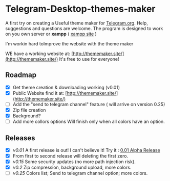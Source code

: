 # Telegram-Desktop-themes-maker
A first try on creating a Useful theme maker for [Telegram.org](https://telegram.org/).
 Help, suggestions and questions are welcome.
The program is designed to work on you own server or **xampp** ( [xampp site](https://www.apachefriends.org/it/index.html) )

I'm workin hard toImprove the website with the theme maker

WE have a working website at: [http://thememaker.site/](http://thememaker.site/) It's free to use for everyone!

## Roadmap
- [x] Get theme creation & downloading working (v0.01)
- [x] Public Website find it at: [http://thememaker.site/](http://thememaker.site/)
- [ ] Add the "send to telegram channel" feature ( will arrive on version 0.25) 
- [x] Zip file creation
- [x] Background?
- [ ] Add more collors options Will finish only when all colors have an option.

## Releases
- [x] *v0.01* A first release is out! I can't believe it! Try it : [0.01 Alpha Release](https://github.com/danielpetrica/Telegram-Desktop-themes-maker/releases/tag/0.01 "0.01 First Alpha Release")
- [x] From first to second release will deleting the first zero.
- [x] *v0.15* Some security updates (no more path injection risk).
- [x]  *v0.2* Zip compression, background upload, more colors.
- [ ] *v0.25*  Colors list; Send to telegram channel option; more colors.
